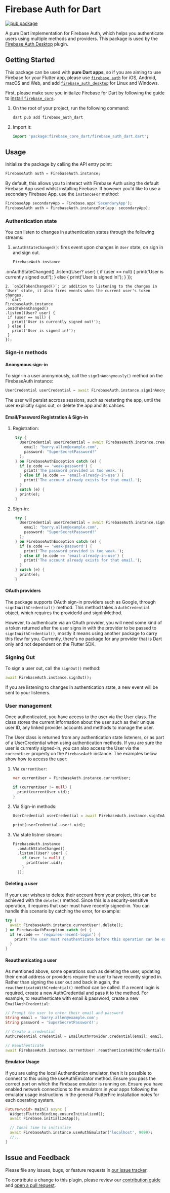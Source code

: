 # Firebase Auth for Dart

[![pub package](https://img.shields.io/pub/v/firebase_auth_dart.svg)](https://pub.dev/packages/firebase_auth_dart)

A pure Dart implementation for Firebase Auth, which helps you authenticate users using multiple methods and providers.
This package is used by the [Firebase Auth Desktop](https://github.com/invertase/flutterfire_desktop/tree/main/packages/firebase_auth/firebase_auth_dart) plugin.
## Getting Started

This package can be used with **pure Dart apps**, so if you are aiming to use Firebase for your Flutter app, please use [`firebase_auth`](https://github.com/FirebaseExtended/flutterfire/tree/master/packages/firebase_auth/firebase_auth) for iOS, Android, macOS and Web, and add [`firebase_auth_desktop`](https://github.com/invertase/flutterfire_desktop/tree/main/packages/firebase_auth/firebase_auth_desktop) for Linux and Windows.

First, please make sure you initialize Firebase for Dart by following the guide to [install `firebase_core`](https://github.com/invertase/flutterfire_desktop/tree/main/packages/firebase_core/firebase_core_dart/README.md).

1. On the root of your project, run the following command:
    ```bash
    dart pub add firebase_auth_dart
    ```

2. Import it:
    ```dart
    import 'package:firebase_core_dart/firebase_auth_dart.dart';
    ```
## Usage

Initialize the package by calling the API entry point:

```dart
FirebaseAuth auth = FirebaseAuth.instance;
```

By default, this allows you to interact with Firebase Auth using the default Firebase App used whilst installing Firebase. If however you'd like to use a secondary Firebase App, use the `instanceFor` method:

```dart
FirebaseApp secondaryApp = Firebase.app('SecondaryApp');
FirebaseAuth auth = FirebaseAuth.instanceFor(app: secondaryApp);
```

### Authentication state

You can listen to changes in authentication states through the following streams:

1. `onAuthStateChanged()`: fires event upon changes in `User` state, on sign in and sign out.
   ```dart
   FirebaseAuth.instance
  .onAuthStateChanged()
  .listen((User? user) {
    if (user == null) {
      print('User is currently signed out!');
    } else {
      print('User is signed in!');
    }
  });
   ```
2. `onIdTokenChanged()`: in addition to listening to the changes in `User` state, it also fires events when the current user's token changes.
   ```dart
   FirebaseAuth.instance
  .onIdTokenChanged()
  .listen((User? user) {
    if (user == null) {
      print('User is currently signed out!');
    } else {
      print('User is signed in!');
    }
  });
   ```

### Sign-in methods

#### Anonymous sign-in

To sign-in a user anonymously, call the `signInAnonymously()` method on the FirebaseAuth instance:

```dart
UserCredential userCredential = await FirebaseAuth.instance.signInAnonymously();
```

The user will persist accross sessions, such as restarting the app, until the user explicitly signs out, or delete the app and its cahces.

#### Email/Password Registration & Sign-in

1. Registration:
   ```dart
    try {
      UserCredential userCredential = await FirebaseAuth.instance.createUserWithEmailAndPassword(
        email: "barry.allen@example.com",
        password: "SuperSecretPassword!"
      );
    } on FirebaseAuthException catch (e) {
      if (e.code == 'weak-password') {
        print('The password provided is too weak.');
      } else if (e.code == 'email-already-in-use') {
        print('The account already exists for that email.');
      }
    } catch (e) {
      print(e);
    }
   ```
2. Sign-in:
   ```dart
    try {
      UserCredential userCredential = await FirebaseAuth.instance.signInWithEmailAndPassword(
        email: "barry.allen@example.com",
        password: "SuperSecretPassword!"
      );
    } on FirebaseAuthException catch (e) {
      if (e.code == 'weak-password') {
        print('The password provided is too weak.');
      } else if (e.code == 'email-already-in-use') {
        print('The account already exists for that email.');
      }
    } catch (e) {
      print(e);
    }
   ```
   
#### OAuth providers

The package supports OAuth sign-in providers such as Google, through `signInWithCredential()` method.
This method takes a `AuthCredential` object, which requires the providerId and signInMethod.

However, to authenticate via an OAuth provider, you will need some kind of a token returned after the user
signs in with the provider to be passed to `signInWithCredential()`, mostly it means using another package to carry this flow for you. Currently, there's no package for any provider that is Dart only and not dependent on the Flutter SDK.

### Signing Out

To sign a user out, call the `signOut()` method:
```dart
await FirebaseAuth.instance.signOut();
```
If you are listening to changes in authentication state, a new event will be sent to your listeners.
### User management
Once authenticated, you have access to the user via the User class. The class stores the current information about the user such as their unique user ID, any linked provider accounts and methods to manage the user.

The User class is returned from any authentication state listeners, or as part of a UserCredential when using authentication methods. If you are sure the user is currently signed-in, you can also access the User via the `currentUser` property on the `FirebaseAuth` instance. The examples below show how to access the user:

1. Via `currentUser`:

    ```dart
    var currentUser = FirebaseAuth.instance.currentUser;

    if (currentUser != null) {
      print(currentUser.uid);
    }
    ```
2. Via Sign-in methods:

    ```dart
    UserCredential userCredential = await FirebaseAuth.instance.signInAnonymously();

    print(userCredential.user!.uid);
    ```
3. Via state listner stream:

    ```dart
    FirebaseAuth.instance
      .onAuthStateChanged()
      .listen((User? user) {
        if (user != null) {
          print(user.uid);
        }
      });
    ```

#### Deleting a user
If your user wishes to delete their account from your project, this can be achieved with the `delete()` method. Since this is a security-sensitive operation, it requires that user must have recently signed-in. You can handle this scenario by catching the error, for example:
```dart
try {
  await FirebaseAuth.instance.currentUser!.delete();
} on FirebaseAuthException catch (e) {
  if (e.code == 'requires-recent-login') {
    print('The user must reauthenticate before this operation can be executed.');
  }
}
```
#### Reauthenticating a user
As mentioned above, some operations such as deleting the user, updating their email address or providers require the user to have recently signed in. Rather than signing the user out and back in again, the `reauthenticateWithCredential()` method can be called. If a recent login is required, create a new AuthCredential and pass it to the method. For example, to reauthenticate with email & password, create a new `EmailAuthCredential`:
```dart
// Prompt the user to enter their email and password
String email = 'barry.allen@example.com';
String password = 'SuperSecretPassword!';

// Create a credential
AuthCredential credential = EmailAuthProvider.credential(email: email, password: password);

// Reauthenticate
await FirebaseAuth.instance.currentUser!.reauthenticateWithCredential(credential);
```
#### Emulator Usage
If you are using the local Authentication emulator, then it is possible to connect to this using the useAuthEmulator method. Ensure you pass the correct port on which the Firebase emulator is running on. Ensure you have enabled network connections to the emulators in your apps following the emulator usage instructions in the general FlutterFire installation notes for each operating system.
```dart
Future<void> main() async {
  WidgetsFlutterBinding.ensureInitialized();
  await Firebase.initializeApp();

  // Ideal time to initialize
  await FirebaseAuth.instance.useAuthEmulator('localhost', 9099);
  //...
}
```
## Issue and Feedback

Please file any issues, bugs, or feature requests in [our issue tracker](https://github.com/invertase/flutterfire_desktop/issues/new/choose).

To contribute a change to this plugin, please review our [contribution guide](https://github.com/FirebaseExtended/flutterfire/blob/master/CONTRIBUTING.md) and [open a pull request](https://github.com/invertase/flutterfire_desktop/compare).
